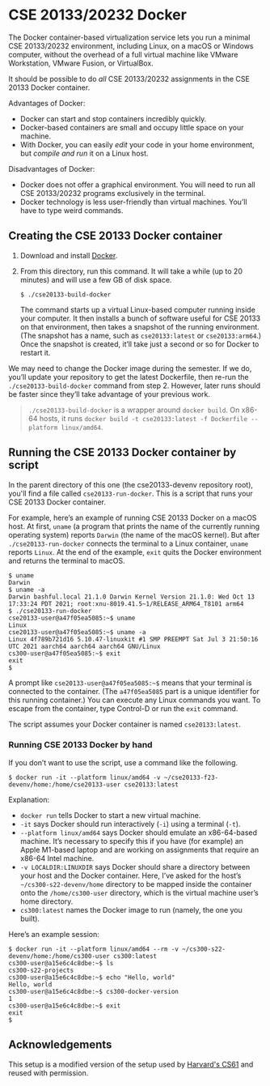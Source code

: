 CSE 20133/20232 Docker
=============

The Docker container-based virtualization service lets you run a
minimal CSE 20133/20232 environment, including Linux, on a macOS or Windows
computer, without the overhead of a full virtual machine like VMware
Workstation, VMware Fusion, or VirtualBox.

It should be possible to do *all* CSE 20133/20232 assignments in the CSE 20133
Docker container.

Advantages of Docker:

* Docker can start and stop containers incredibly quickly.
* Docker-based containers are small and occupy little space on your machine.
* With Docker, you can easily *edit* your code in your home environment, but
  *compile and run* it on a Linux host.

Disadvantages of Docker:

* Docker does not offer a graphical environment. You will need to run all CSE 20133/20232
  programs exclusively in the terminal.
* Docker technology is less user-friendly than virtual machines. You’ll have
  to type weird commands.

## Creating the CSE 20133 Docker container

1.  Download and install [Docker][].

2.  From this directory, run this command. It will take a while (up to 20
    minutes) and will use a few GB of disk space.

    ```shellsession
    $ ./cse20133-build-docker
    ```

    The command starts up a virtual Linux-based computer running inside your
    computer. It then installs a bunch of software useful for CSE 20133 on that
    environment, then takes a snapshot of the running environment. (The
    snapshot has a name, such as `cse20133:latest` or `cse20133:arm64`.) Once the
    snapshot is created, it’ll take just a second or so for Docker to restart
    it.

We may need to change the Docker image during the semester. If we do, you’ll
update your repository to get the latest Dockerfile, then re-run the
`./cse20133-build-docker` command from step 2. However, later runs should be
faster since they’ll take advantage of your previous work.

> `./cse20133-build-docker` is a wrapper around `docker build`. On x86-64 hosts, it runs
> `docker build -t cse20133:latest -f Dockerfile --platform linux/amd64`.

## Running the CSE 20133 Docker container by script

In the parent directory of this one (the cse20133-devenv repository root), you'll
find a file called `cse20133-run-docker`. This is a script that runs your CSE 20133
Docker container.

For example, here’s an example of running CSE 20133 Docker on a macOS host. At
first, `uname` (a program that prints the name of the currently running
operating system) reports `Darwin` (the name of the macOS kernel). But after
`./cse20133-run-docker` connects the terminal to a Linux container, `uname`
reports `Linux`. At the end of the example, `exit` quits the Docker
environment and returns the terminal to macOS.

```shellsession
$ uname
Darwin
$ uname -a
Darwin bashful.local 21.1.0 Darwin Kernel Version 21.1.0: Wed Oct 13 17:33:24 PDT 2021; root:xnu-8019.41.5~1/RELEASE_ARM64_T8101 arm64
$ ./cse20133-run-docker
cse20133-user@a47f05ea5085:~$ uname
Linux
cse20133-user@a47f05ea5085:~$ uname -a
Linux 4f789b721d16 5.10.47-linuxkit #1 SMP PREEMPT Sat Jul 3 21:50:16 UTC 2021 aarch64 aarch64 aarch64 GNU/Linux
cs300-user@a47f05ea5085:~$ exit
exit
$
```

A prompt like `cse20133-user@a47f05ea5085:~$` means that your terminal is
connected to the container. (The `a47f05ea5085` part is a unique identifier for this
running container.) You can execute any Linux commands you want. To escape from the
container, type Control-D or run the `exit` command.

The script assumes your Docker container is named `cse20133:latest`.


### Running CSE 20133 Docker by hand

If you don’t want to use the script, use a command like the following.

```shellsession
$ docker run -it --platform linux/amd64 -v ~/cse20133-f23-devenv/home:/home/cse20133-user cse20133:latest
```

Explanation:

* `docker run` tells Docker to start a new virtual machine.
* `-it` says Docker should run interactively (`-i`) using a terminal (`-t`).
* `--platform linux/amd64` says Docker should emulate an x86-64-based machine.
  It’s necessary to specify this if you have (for example) an Apple M1-based
  laptop and are working on assignments that require an x86-64 Intel machine.
* `-v LOCALDIR:LINUXDIR` says Docker should share a directory between your
  host and the Docker container. Here, I’ve asked for the host’s
  `~/cs300-s22-devenv/home` directory to be mapped inside the container
  onto the `/home/cs300-user` directory, which is the virtual machine
  user’s home directory.
* `cs300:latest` names the Docker image to run (namely, the one you built).

Here’s an example session:

```shellsession
$ docker run -it --platform linux/amd64 --rm -v ~/cs300-s22-devenv/home:/home/cs300-user cs300:latest
cs300-user@a15e6c4c8dbe:~$ ls
cs300-s22-projects
cs300-user@a15e6c4c8dbe:~$ echo "Hello, world"
Hello, world
cs300-user@a15e6c4c8dbe:~$ cs300-docker-version
1
cs300-user@a15e6c4c8dbe:~$ exit
exit
$
```

[Docker]: https://docker.com/

## Acknowledgements

This setup is a modified version of the setup used by
[Harvard's CS61](https://cs61.seas.harvard.edu/site/2021/) and reused
with permission.
